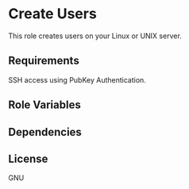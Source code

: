 Create Users
=========
This role creates users on your Linux or UNIX server.


Requirements
------------

SSH access using PubKey Authentication.

Role Variables
--------------


Dependencies
------------



License
-------

GNU

